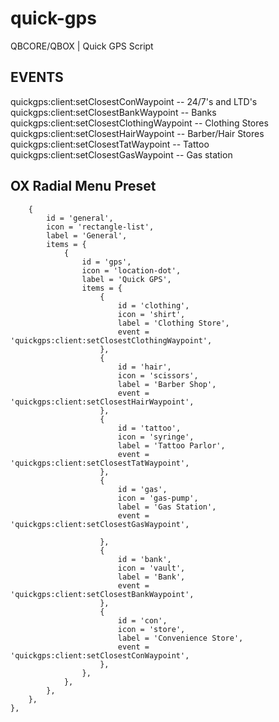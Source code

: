 # quick-gps
QBCORE/QBOX | Quick GPS Script

## EVENTS
quickgps:client:setClosestConWaypoint -- 24/7's and LTD's
quickgps:client:setClosestBankWaypoint -- Banks
quickgps:client:setClosestClothingWaypoint -- Clothing Stores
quickgps:client:setClosestHairWaypoint -- Barber/Hair Stores
quickgps:client:setClosestTatWaypoint -- Tattoo
quickgps:client:setClosestGasWaypoint -- Gas station

## OX Radial Menu Preset
        {
            id = 'general',
            icon = 'rectangle-list',
            label = 'General',
            items = {
                {
                    id = 'gps',
                    icon = 'location-dot',
                    label = 'Quick GPS',
                    items = {
                        {
                            id = 'clothing',
                            icon = 'shirt',
                            label = 'Clothing Store',
                            event = 'quickgps:client:setClosestClothingWaypoint',
                        },
                        {
                            id = 'hair',
                            icon = 'scissors',
                            label = 'Barber Shop',
                            event = 'quickgps:client:setClosestHairWaypoint',
                        },
                        {
                            id = 'tattoo',
                            icon = 'syringe',
                            label = 'Tattoo Parlor',
                            event = 'quickgps:client:setClosestTatWaypoint',
                        },
                        {
                            id = 'gas',
                            icon = 'gas-pump',
                            label = 'Gas Station',
                            event = 'quickgps:client:setClosestGasWaypoint',

                        },
                        {
                            id = 'bank',
                            icon = 'vault',
                            label = 'Bank',
                            event = 'quickgps:client:setClosestBankWaypoint',
                        },
                        {
                            id = 'con',
                            icon = 'store',
                            label = 'Convenience Store',
                            event = 'quickgps:client:setClosestConWaypoint',
                        },
                    },
                },
            },
        },
    },
